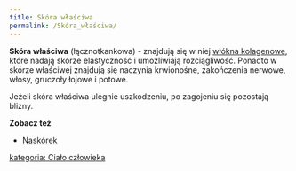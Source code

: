 ```yaml
---
title: Skóra właściwa
permalink: /Skóra_właściwa/
---
```


**Skóra właściwa** (łącznotkankowa) - znajdują się w niej [włókna kolagenowe](/atopedia/Kolagen "wikilink"), które nadają skórze elastyczność i umożliwiają rozciągliwość. Ponadto w skórze właściwej znajdują się naczynia krwionośne, zakończenia nerwowe, włosy, gruczoły łojowe i potowe.

Jeżeli skóra właściwa ulegnie uszkodzeniu, po zagojeniu się pozostają blizny.

**Zobacz też**

-   [Naskórek](/atopedia/Naskórek "wikilink")

[kategoria: Ciało człowieka](/atopedia/kategoria:_Ciało_człowieka "wikilink")